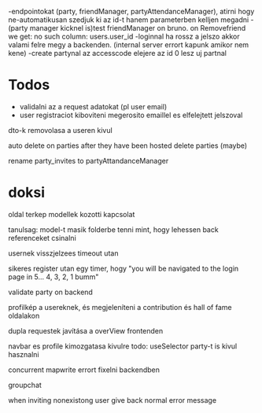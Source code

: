 -endpointokat (party, friendManager, partyAttendanceManager), atirni hogy ne-automatikusan szedjuk ki az id-t hanem parameterben kelljen megadni
-(party manager kicknel is)test friendManager on bruno. on Removefriend we get: no such column: users.user_id
-loginnal ha rossz a jelszo akkor valami felre megy a backenden. (internal server errort kapunk amikor nem kene)
-create partynal az accesscode elejere az id 0 lesz uj partnal



# Todos
 - validalni az a request adatokat (pl user email)
 - user registraciot kiboviteni megerosito emaillel es elfelejtett jelszoval


dto-k removolasa a useren kivul

auto delete on parties after they have been hosted
delete parties (maybe)

rename party_invites to partyAttandanceManager


# doksi
oldal terkep
modellek kozotti kapcsolat

tanulsag: model-t masik folderbe tenni mint, hogy lehessen back referenceket csinalni

usernek visszjelzees timeout utan

sikeres register utan egy timer, hogy "you will be navigated to the login page in 5... 4, 3, 2, 1 bumm"

validate party on backend

profilkép a usereknek, és megjeleníteni a contribution és hall of fame oldalakon

dupla requestek javítása a overView frontenden

navbar es profile kimozgatasa kivulre
todo: useSelector party-t is kivul hasznalni

concurrent mapwrite errort fixelni backendben

groupchat

when inviting nonexistong user give back normal error message